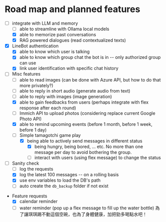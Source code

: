 # Road map and planned features

- [ ] integrate with LLM and memory
  - [ ] able to streamline with Ollama local models
  - [x] able to memorize past conversations
  - [x] RAG powered dialogues (read contextualized texts)
- [x] LineBot authentication
  - [x] able to know which user is talking
  - [x] able to know which group chat the bot is in -- only authorized group can use
  - [x] link user identification with specific chat history

- [ ] Misc features
  - [ ] able to read images (can be done with Azure API, but how to do that more privately?)
  - [ ] able to reply in short audio (generate audio from text)
  - [ ] able to reply with images (image generation)
  - [x] able to gain feedbacks from users (perhaps integrate with flex response after each round)
  - [ ] Immich API to upload photos (considering replace current Google Photo API)
  - [x] able to remind upcoming events (before 1 month, before 1 week, before 1 day)
  - [ ] Simple tamagotchi game play
    - [x] being able to actively send messages in different status
      - [x] being hungry, being bored, ... etc. No more than one message per day to avoid bothering the group.
      - [ ] interact with users (using flex message) to change the status
  
- [ ] Sanity check
  - [ ] log the requests
  - [x] log the latest 100 messages -- on a rolling basis
  - [x] use env variables to load the DB's path
  - [ ] auto create the `db_backup` folder if not exist

- Feature requests
  - [x] calendar reminder
  - [ ] water reminder (pop up a flex message to fill up the water bottle) 為了讓琪琪踢不動這個空碗，也為了身體健康，加把勁多喝點水吧！